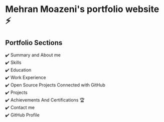 # Mehran Moazeni's portfolio website ⚡️ 

## Portfolio Sections
✔️ Summary and About me\
✔️ Skills\
✔️ Education\
✔️ Work Experience\
✔️ Open Source Projects Connected with GitHub\
✔️ Projects\
✔️ Achievements And Certifications 🏆\
✔️ Contact me\
✔️ GitHub Profile

